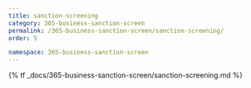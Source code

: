 ```yaml
---
title: sanction-screening
category: 365-business-sanction-screen
permalink: /365-business-sanction-screen/sanction-screening/
order: 5

namespace: 365-business-sanction-screen
---
```


{% tf _docs/365-business-sanction-screen/sanction-screening.md %}
